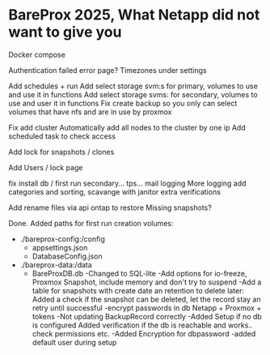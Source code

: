 # BareProx 2025, What Netapp did not want to give you

Docker compose

Authentication failed error page?
Timezones under settings

Add schedules + run
Add select storage svm:s for primary, volumes to use
	and use it in functions
Add select storage svms: for secondary, volumes to use
	and user it in functions
Fix create backup so you only can select volumes that have nfs and are in use by proxmox

Fix add cluster
	Automatically add all nodes to the cluster by one ip
	Add scheduled task to check access

Add lock for snapshots / clones

Add Users / lock page

fix install db / first run
secondary...
tps...
mail
logging
More logging add categories and sorting, scavange with janitor
extra verifications

Add rename files via api ontap to restore
Missing snapshots?





Done.
Added paths for first run creation
	volumes:
  - ./bareprox-config:/config
	-	appsettings.json
	-	DatabaseConfig.json
  - ./bareprox-data:/data
	-	BareProxDB.db
-Changed to SQL-lite
-Add options for io-freeze, Proxmox Snapshot, include memory and don't try to suspend
-Add a table for snapshots with create date an retention to delete later:
	Added a check if the snapshot can be deleted, let the record stay an retry until successful
-encrypt passwords in db Netapp + Proxmox + tokens
-Not updating BackupRecord correctly
-Added Setup if no db is configured
	Added verification if the db is reachable and works.. check permissions etc.
-Added Encryption for dbpassword
-added default user during setup
